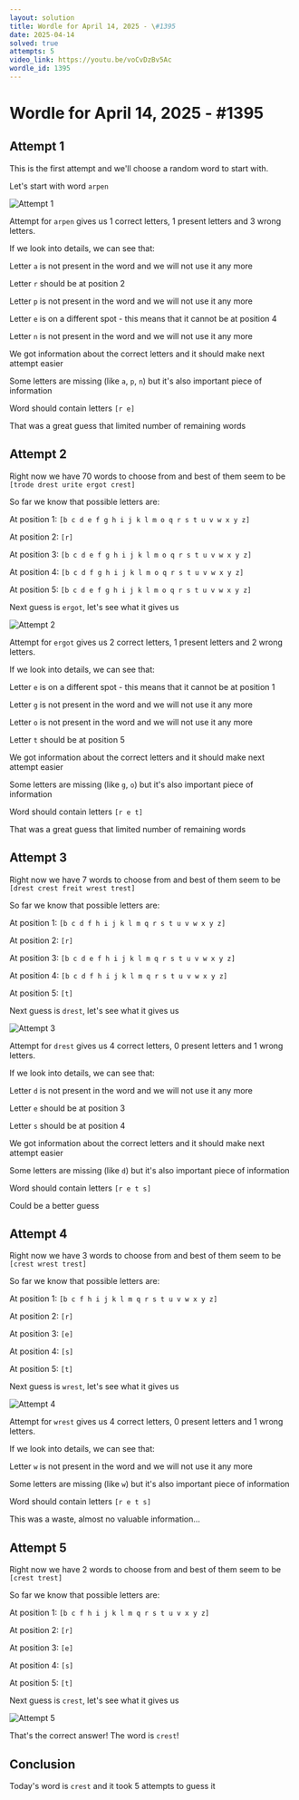 ```yaml
---
layout: solution
title: Wordle for April 14, 2025 - \#1395
date: 2025-04-14
solved: true
attempts: 5
video_link: https://youtu.be/voCvDzBv5Ac
wordle_id: 1395
---
```


# Wordle for April 14, 2025 - \#1395

## Attempt 1

This is the first attempt and we'll choose a random word to start with.

Let's start with word `arpen`

![Attempt 1](2025-04-14/attempt-1.png)

Attempt for `arpen` gives us 1 correct letters, 1 present letters and 3 wrong letters.

If we look into details, we can see that:

Letter `a` is not present in the word and we will not use it any more

Letter `r` should be at position 2

Letter `p` is not present in the word and we will not use it any more

Letter `e` is on a different spot - this means that it cannot be at position 4

Letter `n` is not present in the word and we will not use it any more

We got information about the correct letters and it should make next attempt easier

Some letters are missing (like `a`, `p`, `n`) but it's also important piece of information

Word should contain letters `[r e]`

That was a great guess that limited number of remaining words



## Attempt 2

Right now we have 70 words to choose from and best of them seem to be `[trode drest urite ergot crest]`

So far we know that possible letters are:

At position 1: `[b c d e f g h i j k l m o q r s t u v w x y z]`

At position 2: `[r]`

At position 3: `[b c d e f g h i j k l m o q r s t u v w x y z]`

At position 4: `[b c d f g h i j k l m o q r s t u v w x y z]`

At position 5: `[b c d e f g h i j k l m o q r s t u v w x y z]`

Next guess is `ergot`, let's see what it gives us

![Attempt 2](2025-04-14/attempt-2.png)

Attempt for `ergot` gives us 2 correct letters, 1 present letters and 2 wrong letters.

If we look into details, we can see that:

Letter `e` is on a different spot - this means that it cannot be at position 1

Letter `g` is not present in the word and we will not use it any more

Letter `o` is not present in the word and we will not use it any more

Letter `t` should be at position 5

We got information about the correct letters and it should make next attempt easier

Some letters are missing (like `g`, `o`) but it's also important piece of information

Word should contain letters `[r e t]`

That was a great guess that limited number of remaining words



## Attempt 3

Right now we have 7 words to choose from and best of them seem to be `[drest crest freit wrest trest]`

So far we know that possible letters are:

At position 1: `[b c d f h i j k l m q r s t u v w x y z]`

At position 2: `[r]`

At position 3: `[b c d e f h i j k l m q r s t u v w x y z]`

At position 4: `[b c d f h i j k l m q r s t u v w x y z]`

At position 5: `[t]`

Next guess is `drest`, let's see what it gives us

![Attempt 3](2025-04-14/attempt-3.png)

Attempt for `drest` gives us 4 correct letters, 0 present letters and 1 wrong letters.

If we look into details, we can see that:

Letter `d` is not present in the word and we will not use it any more

Letter `e` should be at position 3

Letter `s` should be at position 4

We got information about the correct letters and it should make next attempt easier

Some letters are missing (like `d`) but it's also important piece of information

Word should contain letters `[r e t s]`

Could be a better guess



## Attempt 4

Right now we have 3 words to choose from and best of them seem to be `[crest wrest trest]`

So far we know that possible letters are:

At position 1: `[b c f h i j k l m q r s t u v w x y z]`

At position 2: `[r]`

At position 3: `[e]`

At position 4: `[s]`

At position 5: `[t]`

Next guess is `wrest`, let's see what it gives us

![Attempt 4](2025-04-14/attempt-4.png)

Attempt for `wrest` gives us 4 correct letters, 0 present letters and 1 wrong letters.

If we look into details, we can see that:

Letter `w` is not present in the word and we will not use it any more

Some letters are missing (like `w`) but it's also important piece of information

Word should contain letters `[r e t s]`

This was a waste, almost no valuable information...



## Attempt 5

Right now we have 2 words to choose from and best of them seem to be `[crest trest]`

So far we know that possible letters are:

At position 1: `[b c f h i j k l m q r s t u v x y z]`

At position 2: `[r]`

At position 3: `[e]`

At position 4: `[s]`

At position 5: `[t]`

Next guess is `crest`, let's see what it gives us

![Attempt 5](2025-04-14/attempt-5.png)

That's the correct answer! The word is `crest`!

## Conclusion

Today's word is `crest` and it took 5 attempts to guess it

